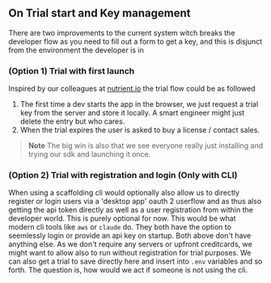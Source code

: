 ## On Trial start and Key management
There are two improvements to the current system witch breaks the developer flow as you need to fill out a form to get a key, and this is disjunct from the environment the developer is in

### (Option 1) Trial with first launch
Inspired by our colleagues at [nutrient.io](https://nutrient.io) the trial flow could be as followed
1. The first time a dev starts the app in the browser, we just request a trial key from the server and store it locally. A smart engineer might just delete the entry but who cares. 
2. When the trial expires the user is asked to buy a license / contact sales. 

> **Note** The big win is also that we see everyone really just installing and trying our sdk and launching it once.

### (Option 2) Trial with registration and login (Only with CLI)
When using a scaffolding cli would optionally also allow us to directly register or login users via a 'desktop app' oauth 2 userflow and as thus also getting the api token directly as well as a user registration from within the developer world. This is purely optional for now. This would be what modern cli tools like `aws` or `claude` do. They both have the option to seemlessly login or provide an api key on startup. Both above don't have anything else. As we don't require any servers or upfront creditcards, we might want to allow also to run without registration for trial purposes. We can also get a trial to save directly here and insert into `.env` variables and so forth. The question is, how would we act if someone is not using the cli.